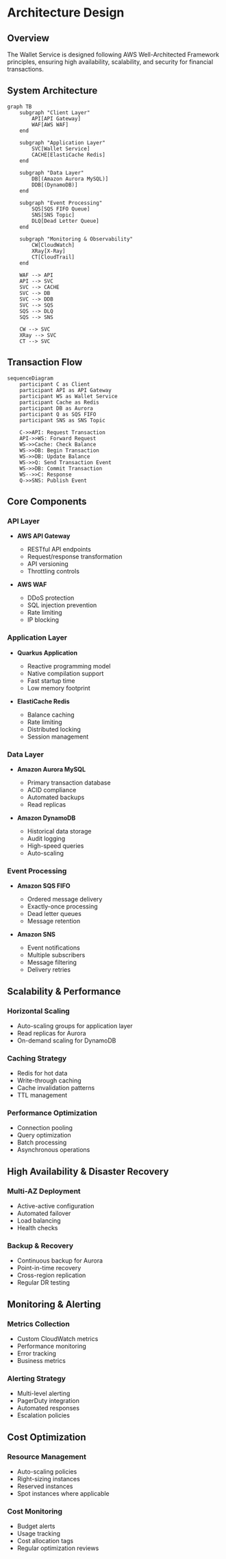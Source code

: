 # Architecture Design

## Overview

The Wallet Service is designed following AWS Well-Architected Framework principles, ensuring high availability, scalability, and security for financial transactions.

## System Architecture

```mermaid
graph TB
    subgraph "Client Layer"
        API[API Gateway]
        WAF[AWS WAF]
    end

    subgraph "Application Layer"
        SVC[Wallet Service]
        CACHE[ElastiCache Redis]
    end

    subgraph "Data Layer"
        DB[(Amazon Aurora MySQL)]
        DDB[(DynamoDB)]
    end

    subgraph "Event Processing"
        SQS[SQS FIFO Queue]
        SNS[SNS Topic]
        DLQ[Dead Letter Queue]
    end

    subgraph "Monitoring & Observability"
        CW[CloudWatch]
        XRay[X-Ray]
        CT[CloudTrail]
    end

    WAF --> API
    API --> SVC
    SVC --> CACHE
    SVC --> DB
    SVC --> DDB
    SVC --> SQS
    SQS --> DLQ
    SQS --> SNS
    
    CW --> SVC
    XRay --> SVC
    CT --> SVC
```

## Transaction Flow

```mermaid
sequenceDiagram
    participant C as Client
    participant API as API Gateway
    participant WS as Wallet Service
    participant Cache as Redis
    participant DB as Aurora
    participant Q as SQS FIFO
    participant SNS as SNS Topic

    C->>API: Request Transaction
    API->>WS: Forward Request
    WS->>Cache: Check Balance
    WS->>DB: Begin Transaction
    WS->>DB: Update Balance
    WS->>Q: Send Transaction Event
    WS->>DB: Commit Transaction
    WS-->>C: Response
    Q->>SNS: Publish Event
```

## Core Components

### API Layer
- **AWS API Gateway**
  - RESTful API endpoints
  - Request/response transformation
  - API versioning
  - Throttling controls

- **AWS WAF**
  - DDoS protection
  - SQL injection prevention
  - Rate limiting
  - IP blocking

### Application Layer
- **Quarkus Application**
  - Reactive programming model
  - Native compilation support
  - Fast startup time
  - Low memory footprint

- **ElastiCache Redis**
  - Balance caching
  - Rate limiting
  - Distributed locking
  - Session management

### Data Layer
- **Amazon Aurora MySQL**
  - Primary transaction database
  - ACID compliance
  - Automated backups
  - Read replicas

- **Amazon DynamoDB**
  - Historical data storage
  - Audit logging
  - High-speed queries
  - Auto-scaling

### Event Processing
- **Amazon SQS FIFO**
  - Ordered message delivery
  - Exactly-once processing
  - Dead letter queues
  - Message retention

- **Amazon SNS**
  - Event notifications
  - Multiple subscribers
  - Message filtering
  - Delivery retries

## Scalability & Performance

### Horizontal Scaling
- Auto-scaling groups for application layer
- Read replicas for Aurora
- On-demand scaling for DynamoDB

### Caching Strategy
- Redis for hot data
- Write-through caching
- Cache invalidation patterns
- TTL management

### Performance Optimization
- Connection pooling
- Query optimization
- Batch processing
- Asynchronous operations

## High Availability & Disaster Recovery

### Multi-AZ Deployment
- Active-active configuration
- Automated failover
- Load balancing
- Health checks

### Backup & Recovery
- Continuous backup for Aurora
- Point-in-time recovery
- Cross-region replication
- Regular DR testing

## Monitoring & Alerting

### Metrics Collection
- Custom CloudWatch metrics
- Performance monitoring
- Error tracking
- Business metrics

### Alerting Strategy
- Multi-level alerting
- PagerDuty integration
- Automated responses
- Escalation policies

## Cost Optimization

### Resource Management
- Auto-scaling policies
- Right-sizing instances
- Reserved instances
- Spot instances where applicable

### Cost Monitoring
- Budget alerts
- Usage tracking
- Cost allocation tags
- Regular optimization reviews
